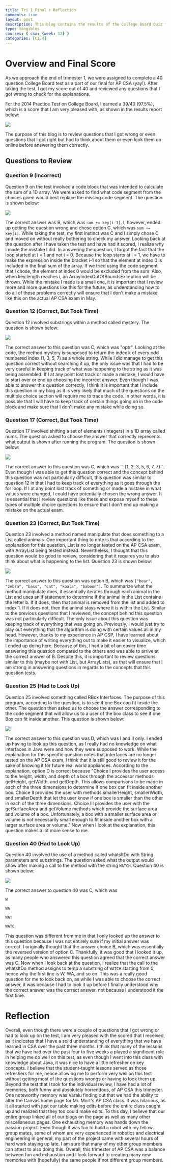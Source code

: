 ```yaml
---
title: Tri 1 Final + Reflection
comments: true
layout: post
description: This blog contains the results of the College Board Quiz for trimester 1 of CSA and any corrections I made for questions I got wrong (with explanations) or questions that I had to think about/look up. 
type: tangibles
courses: { csa: {week: 12} }
categories: [C1.4]
---
```



# Overview and Final Score

As we approach the end of trimester 1, we were assigned to complete a 40 question College Board test as a part of our final for AP CSA (yay!). After taking the test, I got my score out of 40 and reviewed any questions that I got wrong to check for the explanations.

For the 2014 Practice Test on College Board, I earned a 39/40 (97.5%), which is a score that I am very pleased with, as shown in the results report below:

![]({{site.baseurl}}/images/results.png)

The purpose of this blog is to review questions that I got wrong or even questions that I got right but had to think about them or even look them up online before answering them correctly. 

## Questions to Review

### Question 9 (Incorrect)

Question 9 on the test involved a code block that was intended to calculate the sum of a 1D array. We were asked to find what code segment from the choices given would best replace the missing code segment. The question is shown below:

![]({{site.baseurl}}/images/question9.png)

The correct answer was B, which was ```sum += key[i-1]```. I, however, ended up getting the question wrong and chose option C, which was ```sum += key[i]```. While taking the test, my first instinct was C and I simply chose C and moved on without really bothering to check my answer. Looking back at the question after I have taken the test and have had it scored, I realize why I made the mistake I did. In answering the question, I forgot the fact that the loop started at i = 1 and not i = 0. Because the loop starts at i = 1, we have to make the expression inside the bracket i-1 so that the element at index 0 is included in the final sum of the array. If we tried using the code segment that I chose, the element at index 0 would be excluded from the sum. Also, when key.length reaches i, an ArrayIndexOutOfBoundsException will be thrown. While the mistake I made is a small one, it is important that I review more and more questions like this for the future, as understanding how to do all of these problems correctly will ensure that I don't make a mistake like this on the actual AP CSA exam in May. 

### Question 12 (Correct, But Took Time)

Question 12 involved substrings within a method called mystery. The question is shown below:

![]({{site.baseurl}}/images/question12.png)

The correct answer to this question was C, which was "optr". Looking at the code, the method mystery is supposed to return the index k of every odd numbered index (1, 3, 5, 7) as a whole string. While I did manage to get this question correct without searching it up, the only issue was that I had to be very careful in keeping track of what was happening to the string as it was being assembled. If I at any point lost track or made a mistake, I would have to start over or end up choosing the incorrect answer. Even though I was able to answer this question correctly, I think it is important that I include this question in my blog as it is very likely that much of the questions on the multiple choice section will require me to trace the code. In other words, it is possible that I will have to keep track of certain things going on in the code block and make sure that I don't make any mistake while doing so. 

### Question 17 (Correct, But Took Time)

Question 17 involved shifting a set of elements (integers) in a 1D array called nums. The question asked to choose the answer that correctly represents what output is shown after running the program. The question is shown below:

![]({{site.baseurl}}/images/question17.png)

The correct answer to this question was C, which was ```{1, 2, 3, 5, 6, 7, 7}``. Even though I was able to get this question correct and the concept behind this question was not particularly difficult, this question was similar to question 12 in that I had to keep track of everything as it goes through the for loop. If I at any point lost track of something or made a mistake in what values were changed, I could have potentially chosen the wrong answer. It is essential that I review questions like these and expose myself to these types of multiple choice questions to ensure that I don't end up making a mistake on the actual exam. 

### Question 23 (Correct, But Took Time)

Question 23 involved a method named manipulate that does something to a List called animals. One important thing to note is that according to the explanation for this question, List is no longer tested on the AP CSA exam, with ArrayList being tested instead. Nevertheless, I thought that this question would be good to review, considering that it requires you to also think about what is happening to the list. Question 23 is shown below:


![]({{site.baseurl}}/images/question23.png)

The correct answer to this question was option B, which was ```["bear", "zebra", "bass", "cat", "koala", "baboon"]```. To summarize what the method manipulate does, it essentially iterates through each animal in the List and uses an if statement to determine if the animal in the List contains the letter b. If it does, then that animal is removed from the list and added to index 1. If it does not, then the animal stays where it is within the List. Similar to the previous questions that I reviewed, the concept behind this question was not particularly difficult. The only issue about this question was keeping track of everything that was going on. Previously, I would just try to play out everything that the algorithm is doing with certain values all in my head. However, thanks to my experience in AP CSP, I have learned about the importance of writing everything out to make it easier to visualize, which I ended up doing here. Because of this, I had a bit of an easier time answering this question compared to the others and was able to arrive at the correct answer of B. Despite this, it is important to review questions similar to this (maybe not with List, but ArrayLists), as that will ensure that I am strong in answering questions in regards to the concepts that this question tests. 

### Question 25 (Had to Look Up)

Question 25 involved something called RBox Interfaces. The purpose of this program, according to the question, is to see if one Box can fit inside the other. The question then asked us to choose the answer corresponding to the code segment that will allow us to a user of the box class to see if one Box can fit inside another. This question is shown below:

![]({{site.baseurl}}/images/question25.png)

The correct answer to this question was D, which was I and II only. I ended up having to look up this question, as I really had no knowledge on what interfaces in Java were and how they were supposed to work. While the explanation for this specific question notes that interfaces are no longer tested on the AP CSA exam, I think that it is still good to review it for the sake of knowing it for future real world appliances. According to the explanation, option D is correct because "Choice I provides the user access to the height, width, and depth of a box through the accessor methods getHeight, getWidth, and getDepth. This allows comparisons to be made in each of the three dimensions to determine if one box can fit inside another box. Choice II provides the user with methods smallerHeight, smallerWidth, and smallerDepth that let the user know if one box is smaller than the other in each of the three dimensions. Choice III provides the user with the getSurfaceArea and getVolume methods which provide the surface area and volume of a box. Unfortunately, a box with a smaller surface area or volume is not necessarily small enough to fit inside another box with a larger surface area or volume." Now when I look at the explanation, this question makes a lot more sense to me. 

### Question 40 (Had to Look Up)

Question 40 involved the use of a method called whatsItDo with String parameters and substrings. The question asked what the output would show after making a call to the method with the string ```WATCH```. Question 40 is shown below:

![]({{site.baseurl}}/images/question40.png)

The correct answer to question 40 was C, which was

```
W

WA

WAT

WATC

```

This question was different from me in that I only looked up the answer to this question because I was not entirely sure if my initial answer was correct. I originally thought that the answer choice B, which was essentially the reversed version of option C. Thankfully, it was good that I looked it up, as many people who answered this question agreed that the correct answer was C. Now when I look back at the question, I realize that the call to the whatsItDo method assigns to temp a substring of ```WATCH``` starting from 0, hence why the first line is W, WA, and so on. This was a really good question for me to look back on, as while I was able to choose the correct answer, it was because I had to look it up before I finally understood why the correct answer was the correct answer, not because I understood it the first time. 


# Reflection

Overall, even though there were a couple of questions that I got wrong or had to look up on the test, I am very pleased with the scored that I received, as it indicates that I have a solid understanding of everything that we have learned in CSA over the past three months. I think that many of the lessons that we have had over the past four to five weeks a played a significant role in helping me do well on this test, as even though I went into this class with knowledge about Java, it was nice to have a little refresher on key concepts. I believe that the student-taught lessons served as those refreshers for me, hence allowing me to perform very well on this test without getting most of the questions wrongs or having to look them up. Beyond the test that I took for the individual review, I have had a lot of memories, both funny and absolutely horrendous, of AP CSA this trimester. One noteworthy memory was Varalu finding out that we had the ability to alter the Canvas home page for Mr. Mort's AP CSA class. It was hilarious, as it all started with just our table making edits before the entire class caught up and realized that they too could make edits. To this day, I believe that our entire group linked all of our blogs on the page as well as many other miscellaneous pages. One exhausting memory was hands down the passion project. Even though it was fun to build a robot with my fellow group mates, some of whom are very experienced in robotics and electrical engineering in general, my part of the project came with several hours of hard work staying up late. I am sure that many of my other group members can attest to also doing this. Overall, this trimester of AP CSA was a balance between fun and exhaustion and I look forward to creating many new memories with (hopefully) the same people if not different group members. 